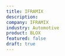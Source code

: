 ```yaml
---
title: IFRAMIX
description:
company: IFRAMIX
industry: Automotive
product: BLOX
featured: false
draft: true
---
```

